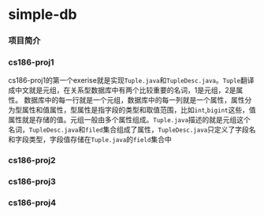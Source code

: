 # simple-db
### 项目简介
### cs186-proj1
cs186-proj1的第一个exerise就是实现`Tuple.java`和`TupleDesc.java`。`Tuple`翻译成中文就是元组，在关系型数据库中有两个比较重要的名词，1是元组，2是属性。  数据库中的每一行就是一个元组，数据库中的每一列就是一个属性，属性分为型属性和值属性，型属性是指字段的类型和取值范围，比如`int`,`bigint`这些，值属性就是存储的值。元组一般由多个属性组成。`Tuple.java`描述的就是元组这个名词，`TupleDesc.java`和`filed`集合组成了属性，`TupleDesc.java`只定义了字段名和字段类型，字段值存储在`Tuple.java`的`field`集合中
### cs186-proj2
### cs186-proj3
### cs186-proj4
